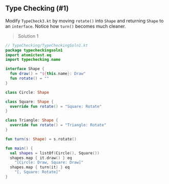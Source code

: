 ## Type Checking (#1)

Modify `TypeCheck3.kt` by moving `rotate()` into `Shape` and returning `Shape`
to an `interface`. Notice how `turn()` becomes much cleaner.

> Solution 1

```kotlin
// TypeChecking/TypeCheckingSoln1.kt
package typecheckingsoln1
import atomictest.eq
import typechecking.name

interface Shape {
  fun draw() = "${this.name}: Draw"
  fun rotate() = ""
}

class Circle: Shape

class Square: Shape {
  override fun rotate() = "Square: Rotate"
}

class Triangle: Shape {
  override fun rotate() = "Triangle: Rotate"
}

fun turn(s: Shape) = s.rotate()

fun main() {
  val shapes = listOf(Circle(), Square())
  shapes.map { it.draw() } eq
    "[Circle: Draw, Square: Draw]"
  shapes.map { turn(it) } eq
    "[, Square: Rotate]"
}
```